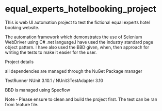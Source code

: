 # equal_experts_hotelbooking_project
This is web UI automation project to test the fictional equal experts hotel booking website. 

The automation framework which demonstrates the use of Selenium WebDriver using C# .net language.I have used the industry standard page object
pattern. I have also used the BBD given, when, then approach for writing the tests to make it easier for the user.

Project details 

all dependencies are managed through the NuGet Package manager 

TestRunner NUnit  3.10.1 / NUnit3TestAdapter 3.10

BBD is managed using Specflow

Note - Please ensure to clean and build the project first. The test can be ran from feature file.

